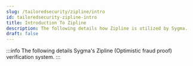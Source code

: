 ```yaml
---
slug: /tailoredsecurity/zipline/intro
id: tailoredsecurity-zipline-intro
title: Introduction To Zipline
description: The following details how Zipline is utilized by Sygma.
draft: false
---
```


:::info
The following details Sygma's Zipline (Optimistic fraud proof) verification system.
:::

